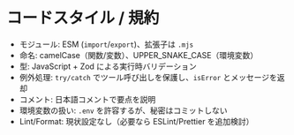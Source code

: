 # コードスタイル / 規約

- モジュール: ESM (`import`/`export`)、拡張子は `.mjs`
- 命名: camelCase（関数/変数）、UPPER_SNAKE_CASE（環境変数）
- 型: JavaScript + Zod による実行時バリデーション
- 例外処理: `try/catch` でツール呼び出しを保護し、`isError` とメッセージを返却
- コメント: 日本語コメントで要点を説明
- 環境変数の扱い: `.env` を許容するが、秘密はコミットしない
- Lint/Format: 現状設定なし（必要なら ESLint/Prettier を追加検討）
